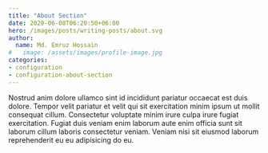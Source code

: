 ```yaml
---
title: "About Section"
date: 2020-06-08T06:20:50+06:00
hero: /images/posts/writing-posts/about.svg
author:
  name: Md. Emruz Hossain
#   image: /assets/images/profile-image.jpg
categories:
- configuration
- configuration-about-section
---
```


Nostrud anim dolore ullamco sint id incididunt pariatur occaecat est duis dolore. Tempor velit pariatur et velit qui sit exercitation minim ipsum ut mollit consequat cillum. Consectetur voluptate minim irure culpa irure fugiat exercitation. Fugiat duis veniam enim laborum aute enim officia sunt sit laborum cillum laboris consectetur veniam. Veniam nisi sit eiusmod laborum reprehenderit eu eu adipisicing do eu.